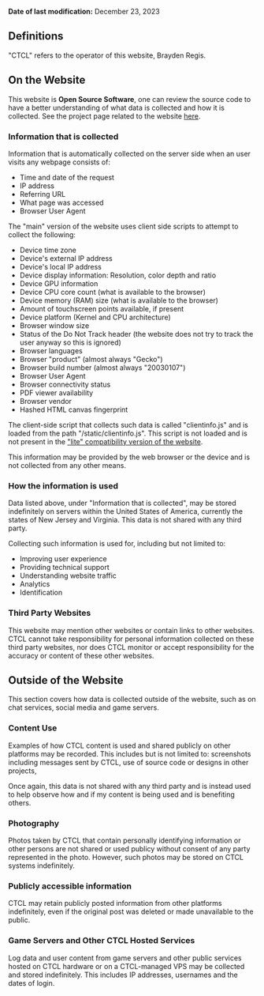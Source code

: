 **Date of last modification:** December 23, 2023

## Definitions

"CTCL" refers to the operator of this website, Brayden Regis.

## On the Website
This website is **Open Source Software**, one can review the source code to have a better understanding of what data is collected and how it is collected. See the project page related to the website [here](/projects/ctclsite/).

### Information that is collected
Information that is automatically collected on the server side when an user visits any webpage consists of:

- Time and date of the request
- IP address
- Referring URL
- What page was accessed
- Browser User Agent

The "main" version of the website uses client side scripts to attempt to collect the following:

- Device time zone
- Device's external IP address
- Device's local IP address
- Device display information: Resolution, color depth and ratio
- Device GPU information
- Device CPU core count (what is available to the browser)
- Device memory (RAM) size (what is available to the browser)
- Amount of touchscreen points available, if present
- Device platform (Kernel and CPU architecture)
- Browser window size
- Status of the Do Not Track header (the website does not try to track the user anyway so this is ignored)
- Browser languages
- Browser "product" (almost always "Gecko")
- Browser build number (almost always "20030107")
- Browser User Agent
- Browser connectivity status
- PDF viewer availability
- Browser vendor
- Hashed HTML canvas fingerprint

The client-side script that collects such data is called "clientinfo.js" and is loaded from the path "/static/clientinfo.js". This script is not loaded and is not present in the ["lite" compatibility version of the website](/lite/).

This information may be provided by the web browser or the device and is not collected from any other means.

### How the information is used
Data listed above, under "Information that is collected", may be stored indefinitely on servers within the United States of America, currently the states of New Jersey and Virginia. This data is not shared with any third party.

Collecting such information is used for, including but not limited to:

- Improving user experience
- Providing technical support
- Understanding website traffic
- Analytics
- Identification

### Third Party Websites
This website may mention other websites or contain links to other websites. CTCL cannot take responsibility for personal information collected on these third party websites, nor does CTCL monitor or accept responsibility for the accuracy or content of these other websites.

## Outside of the Website
This section covers how data is collected outside of the website, such as on chat services, social media and game servers.

### Content Use
Examples of how CTCL content is used and shared publicly on other platforms may be recorded. This includes but is not limited to: screenshots including messages sent by CTCL, use of source code or designs in other projects,

Once again, this data is not shared with any third party and is instead used to help observe how and if my content is being used and is benefiting others.

### Photography
Photos taken by CTCL that contain personally identifying information or other persons are not shared or used publicy without consent of any party represented in the photo. However, such photos may be stored on CTCL systems indefinitely.

### Publicly accessible information
CTCL may retain publicly posted information from other platforms indefinitely, even if the original post was deleted or made unavailable to the public.

### Game Servers and Other CTCL Hosted Services
Log data and user content from game servers and other public services hosted on CTCL hardware or on a CTCL-managed VPS may be collected and stored indefinitely. This includes IP addresses, usernames and the dates of login.

